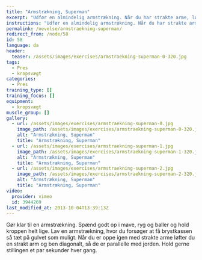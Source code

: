```yaml
---
title: "Armstrækning, Superman"
excerpt: "Udfør en almindelig armstrækning. Når du har strakte arme, løfter du ben og arm diagonalt, mens du kun støtter på modsatte hånd og fod."
instructions: "Udfør en almindelig armstrækning. Når du har strakte arme, løfter du ben og arm diagonalt, mens du kun støtter på modsatte hånd og fod."
permalink: /oevelse/armstraekning-superman/
redirect_from: /node/58
id: 58
language: da
header:
  teaser: /assets/images/exercises/armstraekning-superman-0-320.jpg
tags:
  - Pres
  - kropsvægt
categories:
  - Pres
training_type: []
training_focus: []
equipment:
  - kropsvægt
muscle_group: []
gallery:
  - url: /assets/images/exercises/armstraekning-superman-0.jpg
    image_path: /assets/images/exercises/armstraekning-superman-0-320.jpg
    alt: "Armstrækning, Superman"
    title: "Armstrækning, Superman"
  - url: /assets/images/exercises/armstraekning-superman-1.jpg
    image_path: /assets/images/exercises/armstraekning-superman-1-320.jpg
    alt: "Armstrækning, Superman"
    title: "Armstrækning, Superman"
  - url: /assets/images/exercises/armstraekning-superman-2.jpg
    image_path: /assets/images/exercises/armstraekning-superman-2-320.jpg
    alt: "Armstrækning, Superman"
    title: "Armstrækning, Superman"
video:
  provider: vimeo
  id: 3944269
last_modified_at: 2013-10-04T13:39:13Z
---
```


Gør klar til en armstrækning. Spænd godt op i mave, ryg og baller og hold kroppen helt lige. Lav en armstrækning, hvor du forsøger at få brystkassen så tæt på gulvet som muligt. Når du er oppe igen med strakte arme løfter du en strakt arm og ben diagonalt, så de er parallelle med jorden. Hold gerne stillingen et par sekunder hver gang.
